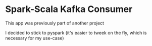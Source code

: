# Spark-Scala Kafka Consumer
This app was previously part of another project

I decided to stick to pyspark (it's easier to tweek on the fly, which is necessary for my use-case)


